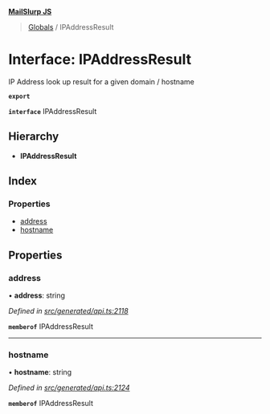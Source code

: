 **[MailSlurp JS](../README.md)**

> [Globals](../README.md) / IPAddressResult

# Interface: IPAddressResult

IP Address look up result for a given domain / hostname

**`export`** 

**`interface`** IPAddressResult

## Hierarchy

* **IPAddressResult**

## Index

### Properties

* [address](ipaddressresult.md#address)
* [hostname](ipaddressresult.md#hostname)

## Properties

### address

•  **address**: string

*Defined in [src/generated/api.ts:2118](https://github.com/mailslurp/mailslurp-client/blob/a36d929/src/generated/api.ts#L2118)*

**`memberof`** IPAddressResult

___

### hostname

•  **hostname**: string

*Defined in [src/generated/api.ts:2124](https://github.com/mailslurp/mailslurp-client/blob/a36d929/src/generated/api.ts#L2124)*

**`memberof`** IPAddressResult
